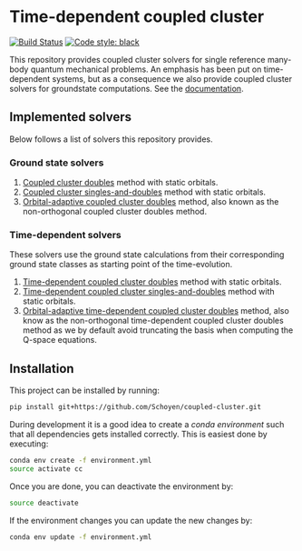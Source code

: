 # Time-dependent coupled cluster

[![Build Status](https://travis-ci.com/Schoyen/coupled-cluster.svg?token=MvgH7xLNL8iVfczJpp8Q&branch=master)](https://travis-ci.com/Schoyen/coupled-cluster)
[![Code style: black](https://img.shields.io/badge/code%20style-black-000000.svg)](https://github.com/ambv/black)


This repository provides coupled cluster solvers for single reference many-body quantum mechanical problems. An emphasis has been put on time-dependent systems, but as a consequence we also provide coupled cluster solvers for groundstate computations. See the [documentation](https://schoyen.github.io/coupled-cluster/).

## Implemented solvers
Below follows a list of solvers this repository provides.

### Ground state solvers
1. [Coupled cluster doubles](https://github.com/Schoyen/coupled-cluster/blob/master/coupled_cluster/ccd/ccd.py) method with static orbitals.
2. [Coupled cluster singles-and-doubles](https://github.com/Schoyen/coupled-cluster/blob/master/coupled_cluster/ccsd/ccsd.py) method with static orbitals.
3. [Orbital-adaptive coupled cluster doubles](https://github.com/Schoyen/coupled-cluster/blob/master/coupled_cluster/ccd/oaccd.py) method, also known as the non-orthogonal coupled cluster doubles method.

### Time-dependent solvers
These solvers use the ground state calculations from their corresponding ground state classes as starting point of the time-evolution.
1. [Time-dependent coupled cluster doubles](https://github.com/Schoyen/coupled-cluster/blob/master/coupled_cluster/ccd/tdccd.py) method with static orbitals.
2. [Time-dependent coupled cluster singles-and-doubles](https://github.com/Schoyen/coupled-cluster/blob/master/coupled_cluster/ccsd/tdccsd.py) method with static orbitals.
3. [Orbital-adaptive time-dependent coupled cluster doubles](https://github.com/Schoyen/coupled-cluster/blob/master/coupled_cluster/ccd/oatdccd.py) method, also know as the non-orthogonal time-dependent coupled cluster doubles method as we by default avoid truncating the basis when computing the Q-space equations.

## Installation
This project can be installed by running:

```bash
pip install git+https://github.com/Schoyen/coupled-cluster.git
```

During development it is a good idea to create a _conda environment_ such that all dependencies gets installed correctly. This is easiest done by executing:

```bash
conda env create -f environment.yml
source activate cc
```

Once you are done, you can deactivate the environment by:

```bash
source deactivate
```

If the environment changes you can update the new changes by:

```bash
conda env update -f environment.yml
```
